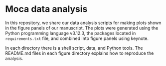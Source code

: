 # Moca data analysis


In this repository, we share our data analysis
scripts for making plots shown in the figure panels
of our manuscript.  The plots were generated using
the Python programming language v3.12.3, the
packages located in `requirements.txt` file, and
combined into figure panels using keynote.

In each directory there is a shell script,
data, and Python tools. The README.md
files in each figure directory explains
how to reproduce the analysis.
